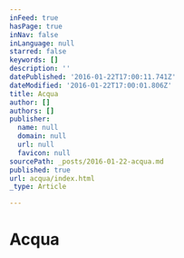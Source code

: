 ```yaml
---
inFeed: true
hasPage: true
inNav: false
inLanguage: null
starred: false
keywords: []
description: ''
datePublished: '2016-01-22T17:00:11.741Z'
dateModified: '2016-01-22T17:00:01.806Z'
title: Acqua
author: []
authors: []
publisher:
  name: null
  domain: null
  url: null
  favicon: null
sourcePath: _posts/2016-01-22-acqua.md
published: true
url: acqua/index.html
_type: Article

---
```

# Acqua